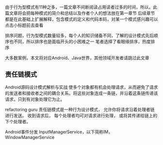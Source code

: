 
由于行为型模式有11种之多，一篇文章不间断阅读占用读者过多的时间，所以，此篇文章将会把每种模式的简介和总结以及作者个人的想法放在第一章节
后续章节都是在此基础上扩展解释，包含模式的定义和代码本码，对某一个模式感兴趣可以点击小标题前去查看

排序问题，行为型模式数量较多，每个人的知识储备不同，了解的设计模式先后顺序也不同，所以排序也是面临开头的小困难之一
笔者选择了看眼缘排序，热度排序

大多数案例，本文将对应Android、Java世界，其他领域开发者请跳过此文章

## 责任链模式

Android源码设计模式解析与实战
使多个对象都有机会处理请求，从而避免了请求的发送者和接收者之间的耦合关系。将这些对象连成一条链，并沿着这条链传递该请求，只到有对象处理它为止。

refactoring guru
责任链模式是一种行为设计模式， 允许你将请求沿着处理者链进行发送。 收到请求后， 每个处理者均可对请求进行处理， 或将其传递给链上的下个处理者。

Android事件分发
InputManagerService，以下简称IM，WindowManagerService